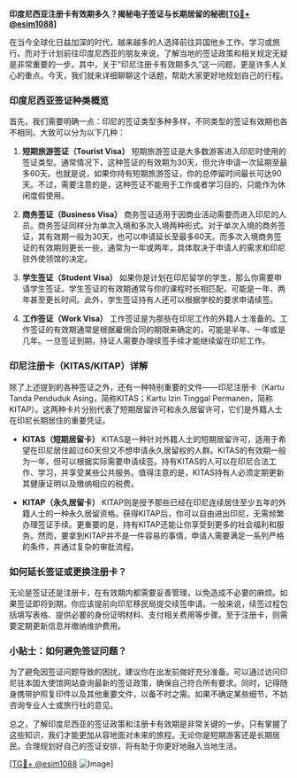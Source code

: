 **印度尼西亚注册卡有效期多久？揭秘电子签证与长期居留的秘密[[TG💪+ @esim1088](https://t.me/s/esim1088)]**

在当今全球化日益加深的时代，越来越多的人选择前往异国他乡工作、学习或旅行。而对于计划前往印度尼西亚的朋友来说，了解当地的签证政策和相关规定无疑是非常重要的一步。其中，关于“印尼注册卡有效期多久”这一问题，更是许多人关心的重点。今天，我们就来详细聊聊这个话题，帮助大家更好地规划自己的行程。

### 印度尼西亚签证种类概览

首先，我们需要明确一点：印尼的签证类型多种多样，不同类型的签证有效期也各不相同。大致可以分为以下几种：

1. **短期旅游签证（Tourist Visa）**
   短期旅游签证是大多数游客进入印尼时使用的签证类型。通常情况下，这种签证的有效期为30天，但允许申请一次延期至最多60天。也就是说，如果你持有短期旅游签证，你的总停留时间最长可达90天。不过，需要注意的是，这种签证不能用于工作或者学习目的，只能作为休闲度假使用。

2. **商务签证（Business Visa）**
   商务签证适用于因商业活动需要而进入印尼的人员。商务签证同样分为单次入境和多次入境两种形式。对于单次入境的商务签证，其有效期一般为30天，也可以申请延长至最多60天。而多次入境商务签证的有效期则更长一些，通常为一年或两年，具体取决于申请人的需求和印尼驻外使领馆的决定。

3. **学生签证（Student Visa）**
   如果你是计划在印尼留学的学生，那么你需要申请学生签证。学生签证的有效期通常与你的课程时长相匹配，可能是一年、两年甚至更长时间。此外，学生签证持有人还可以根据学校的要求申请续签。

4. **工作签证（Work Visa）**
   工作签证是为那些在印尼工作的外籍人士准备的。工作签证的有效期通常是根据雇佣合同的期限来确定的，可能是半年、一年或是几年。一旦签证到期，持证人需要办理续签手续才能继续留在印尼工作。

### 印尼注册卡（KITAS/KITAP）详解

除了上述提到的各种签证之外，还有一种特别重要的文件——印尼注册卡（Kartu Tanda Penduduk Asing，简称KITAS；Kartu Izin Tinggal Permanen，简称KITAP）。这两种卡片分别代表了短期居留许可和永久居留许可，它们是外籍人士在印尼长期居住的重要凭证。

- **KITAS（短期居留卡）**
  KITAS是一种针对外籍人士的短期居留许可，适用于希望在印尼居住超过60天但又不想申请永久居留权的人群。KITAS的有效期一般为一年，但可以根据实际需要申请续签。持有KITAS的人可以在印尼合法工作、学习，并享受某些公共服务。值得注意的是，KITAS持有人必须定期更新其健康证明以及缴纳相应的税费。

- **KITAP（永久居留卡）**
  KITAP则是授予那些已经在印尼连续居住至少五年的外籍人士的一种永久居留资格。获得KITAP后，你可以自由进出印尼，无需频繁办理签证手续。更重要的是，持有KITAP还能让你享受到更多的社会福利和服务。然而，要拿到KITAP并不是一件容易的事情，申请人需要满足一系列严格的条件，并通过复杂的审批流程。

### 如何延长签证或更换注册卡？

无论是签证还是注册卡，在有效期内都需要妥善管理，以免造成不必要的麻烦。如果签证即将到期，你应该提前向印尼移民局提交续签申请。一般来说，续签过程包括填写表格、提供必要的身份证明材料、支付相关费用等步骤。至于注册卡，则需要定期更新信息并缴纳维护费用。

### 小贴士：如何避免签证问题？

为了避免因签证问题导致的困扰，建议你在出发前做好充分准备。可以通过访问印尼驻本国大使馆网站查询最新的签证政策，确保自己符合所有要求。同时，记得随身携带护照复印件以及其他重要文件，以备不时之需。如果不确定某些细节，不妨咨询专业人士或旅行社的意见。

总之，了解印度尼西亚的签证政策和注册卡有效期是非常关键的一步。只有掌握了这些知识，我们才能更加从容地面对未来的旅程。无论你是短期游客还是长期居民，合理规划好自己的签证安排，将有助于你更好地融入当地生活。

[[TG💪+ @esim1088](https://t.me/s/esim1088) ![Image](https://i.postimg.cc/4NQfJmqS/Snipaste-2025-05-13-00-14-12.png)]